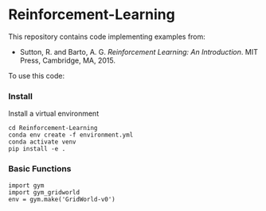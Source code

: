 # Reinforcement-Learning

This repository contains code implementing examples from:

* Sutton, R. and Barto, A. G. *Reinforcement Learning: An Introduction*. MIT Press, Cambridge, MA, 2015.

To use this code:

### Install 

Install a virtual environment

    cd Reinforcement-Learning
    conda env create -f environment.yml
    conda activate venv
    pip install -e .
    

### Basic Functions
    
    import gym
    import gym_gridworld
    env = gym.make('GridWorld-v0')

    
